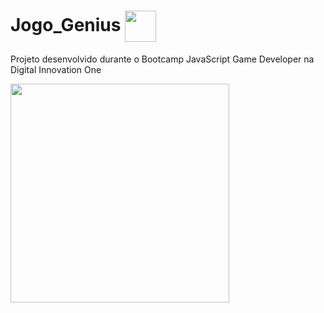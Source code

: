 # Jogo_Genius <img align="center" height="50" src="https://user-images.githubusercontent.com/67704261/119411020-1bbc4c80-bcc0-11eb-9f5b-06c3d109fa40.png" />
Projeto desenvolvido durante o Bootcamp JavaScript Game Developer na Digital Innovation One


<img align="center" height="350" src="https://user-images.githubusercontent.com/67704261/119411539-f7ad3b00-bcc0-11eb-8aae-6ed14d0a0777.png" />

